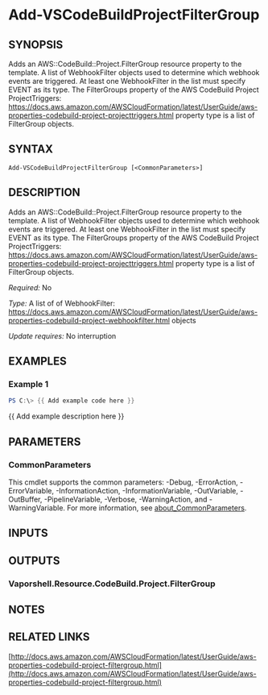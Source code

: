 # Add-VSCodeBuildProjectFilterGroup

## SYNOPSIS
Adds an AWS::CodeBuild::Project.FilterGroup resource property to the template.
A list of WebhookFilter objects used to determine which webhook events are triggered.
At least one WebhookFilter in the list must specify EVENT as its type.
The FilterGroups property of the  AWS CodeBuild Project ProjectTriggers: https://docs.aws.amazon.com/AWSCloudFormation/latest/UserGuide/aws-properties-codebuild-project-projecttriggers.html property type is a list of FilterGroup objects.

## SYNTAX

```
Add-VSCodeBuildProjectFilterGroup [<CommonParameters>]
```

## DESCRIPTION
Adds an AWS::CodeBuild::Project.FilterGroup resource property to the template.
A list of WebhookFilter objects used to determine which webhook events are triggered.
At least one WebhookFilter in the list must specify EVENT as its type.
The FilterGroups property of the  AWS CodeBuild Project ProjectTriggers: https://docs.aws.amazon.com/AWSCloudFormation/latest/UserGuide/aws-properties-codebuild-project-projecttriggers.html property type is a list of FilterGroup objects.

*Required:* No

*Type:* A list of of WebhookFilter: https://docs.aws.amazon.com/AWSCloudFormation/latest/UserGuide/aws-properties-codebuild-project-webhookfilter.html objects

*Update requires:* No interruption

## EXAMPLES

### Example 1
```powershell
PS C:\> {{ Add example code here }}
```

{{ Add example description here }}

## PARAMETERS

### CommonParameters
This cmdlet supports the common parameters: -Debug, -ErrorAction, -ErrorVariable, -InformationAction, -InformationVariable, -OutVariable, -OutBuffer, -PipelineVariable, -Verbose, -WarningAction, and -WarningVariable. For more information, see [about_CommonParameters](http://go.microsoft.com/fwlink/?LinkID=113216).

## INPUTS

## OUTPUTS

### Vaporshell.Resource.CodeBuild.Project.FilterGroup
## NOTES

## RELATED LINKS

[http://docs.aws.amazon.com/AWSCloudFormation/latest/UserGuide/aws-properties-codebuild-project-filtergroup.html](http://docs.aws.amazon.com/AWSCloudFormation/latest/UserGuide/aws-properties-codebuild-project-filtergroup.html)

